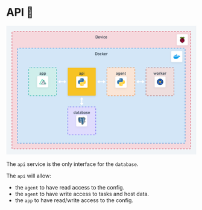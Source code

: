 # API 🚦

![API Schema](../docs/assets/api.png)

The `api` service is the only interface for the `database`.

The `api` will allow:
* the `agent` to have read access to the config.
* the `agent` to have write access to tasks and host data.
* the `app` to have read/write access to the config.
